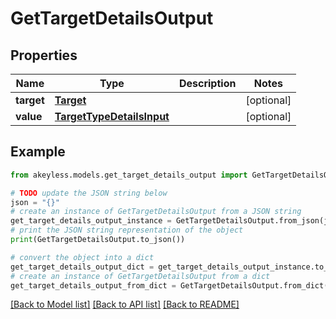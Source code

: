 # GetTargetDetailsOutput


## Properties

Name | Type | Description | Notes
------------ | ------------- | ------------- | -------------
**target** | [**Target**](Target.md) |  | [optional] 
**value** | [**TargetTypeDetailsInput**](TargetTypeDetailsInput.md) |  | [optional] 

## Example

```python
from akeyless.models.get_target_details_output import GetTargetDetailsOutput

# TODO update the JSON string below
json = "{}"
# create an instance of GetTargetDetailsOutput from a JSON string
get_target_details_output_instance = GetTargetDetailsOutput.from_json(json)
# print the JSON string representation of the object
print(GetTargetDetailsOutput.to_json())

# convert the object into a dict
get_target_details_output_dict = get_target_details_output_instance.to_dict()
# create an instance of GetTargetDetailsOutput from a dict
get_target_details_output_from_dict = GetTargetDetailsOutput.from_dict(get_target_details_output_dict)
```
[[Back to Model list]](../README.md#documentation-for-models) [[Back to API list]](../README.md#documentation-for-api-endpoints) [[Back to README]](../README.md)


